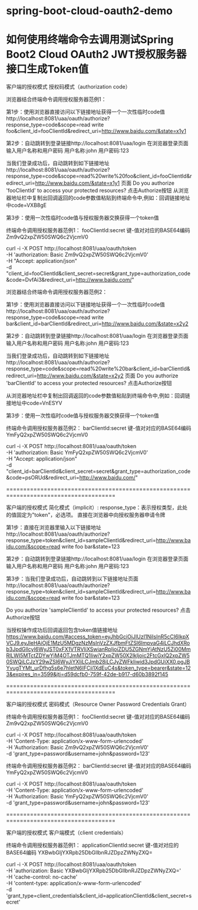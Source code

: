 # spring-boot-cloud-oauth2-demo


如何使用终端命令去调用测试Spring Boot2 Cloud OAuth2 JWT授权服务器接口生成Token值
============================================================================

客户端的授权模式
授权码模式（authorization code）

浏览器结合终端命令调用授权服务器范例1：

第1步：使用浏览器直接访问以下链接地址获得一个一次性临时code值
http://localhost:8081/uaa/oauth/authorize?response_type=code&scope=read write foo&client_id=fooClientId&redirect_uri=http://www.baidu.com/&state=x1y1

第2步：自动跳转到登录链接http://localhost:8081/uaa/login
在浏览器登录页面输入用户名称和用户密码
用户名称:john
用户密码:123

当我们登录成功后，自动跳转到如下链接地址
http://localhost:8081/uaa/oauth/authorize?response_type=code&scope=read%20write%20foo&client_id=fooClientId&redirect_uri=http://www.baidu.com/&state=x1y1
页面
Do you authorize 'fooClientId' to access your protected resources?
点击Authorize按钮
从浏览器地址栏中复制出回调返回的code参数值粘贴到终端命令中,例如：回调链接地址中code=VXB8gE

第3步：使用一次性临时code值与授权服务器交换获得一个token值

终端命令调用授权服务器范例1：
fooClientId:secret 键-值对对应的BASE64编码 Zm9vQ2xpZW50SWQ6c2VjcmV0

curl -i -X POST http://localhost:8081/uaa/oauth/token \
-H 'authorization: Basic Zm9vQ2xpZW50SWQ6c2VjcmV0' \
-H "Accept: application/json" \
-d "client_id=fooClientId&client_secret=secret&grant_type=authorization_code&code=DvfAi3&redirect_uri=http://www.baidu.com/"


浏览器结合终端命令调用授权服务器范例2：

第1步：使用浏览器直接访问以下链接地址获得一个一次性临时code值
http://localhost:8081/uaa/oauth/authorize?response_type=code&scope=read write bar&client_id=barClientId&redirect_uri=http://www.baidu.com/&state=x2y2

第2步：自动跳转到登录链接http://localhost:8081/uaa/login
在浏览器登录页面输入用户名称和用户密码
用户名称:john
用户密码:123

当我们登录成功后，自动跳转到如下链接地址
http://localhost:8081/uaa/oauth/authorize?response_type=code&scope=read%20write%20bar&client_id=barClientId&redirect_uri=http://www.baidu.com/&state=x2y2
页面
Do you authorize 'barClientId' to access your protected resources?
点击Authorize按钮

从浏览器地址栏中复制出回调返回的code参数值粘贴到终端命令中,例如：回调链接地址中code=VnESYV

第3步：使用一次性临时code值与授权服务器交换获得一个token值

终端命令调用授权服务器范例2：
barClientId:secret 键-值对对应的BASE64编码 YmFyQ2xpZW50SWQ6c2VjcmV0

curl -i -X POST http://localhost:8081/uaa/oauth/token \
-H 'authorization: Basic YmFyQ2xpZW50SWQ6c2VjcmV0' \
-H "Accept: application/json" \
-d "client_id=barClientId&client_secret=secret&grant_type=authorization_code&code=psORUd&redirect_uri=http://www.baidu.com/"


======================================================================================


客户端的授权模式
简化模式（implicit）:
response_type：表示授权类型，此处的值固定为"token"，必选项。
直接在浏览器中向授权服务器申请令牌

第1步：直接在浏览器里输入以下链接地址
http://localhost:8081/uaa/oauth/authorize?response_type=token&client_id=sampleClientId&redirect_uri=http://www.baidu.com/&scope=read write foo bar&state=123

第2步：自动跳转到登录链接http://localhost:8081/uaa/login
在浏览器登录页面输入用户名称和用户密码
用户名称:john
用户密码:123

第3步：当我们登录成功后，自动跳转到以下链接地址页面
http://localhost:8081/uaa/oauth/authorize?response_type=token&client_id=sampleClientId&redirect_uri=http://www.baidu.com/&scope=read write foo bar&state=123

Do you authorize 'sampleClientId' to access your protected resources?
点击Authorize按钮
 
当授权操作成功后回调返回包含token值链接地址
https://www.baidu.com/#access_token=eyJhbGciOiJIUzI1NiIsInR5cCI6IkpXVCJ9.eyJleHAiOjE1MzU5MDgzNzMsInVzZXJfbmFtZSI6ImpvaG4iLCJhdXRob3JpdGllcyI6WyJST0xFX1VTRVIiXSwianRpIjoiZDU5ZGNmYjAtNzU5Zi00MmRlLWI5MTctZDYwYjM4OTJmMTQ1IiwiY2xpZW50X2lkIjoic2FtcGxlQ2xpZW50SWQiLCJzY29wZSI6WyJiYXIiLCJmb28iLCJyZWFkIiwid3JpdGUiXX0.pgJBYvugTYMt_urDfhg5s6e7hletN6IFCji1XdEuC4s&token_type=bearer&state=123&expires_in=3599&jti=d59dcfb0-759f-42de-b917-d60b3892f145


======================================================================================


客户端的授权模式
密码模式（Resource Owner Password Credentials Grant）

终端命令调用授权服务器范例1：
fooClientId:secret 键-值对对应的BASE64编码 Zm9vQ2xpZW50SWQ6c2VjcmV0

curl -i -X POST http://localhost:8081/uaa/oauth/token \
-H 'Content-Type: application/x-www-form-urlencoded' \
-H 'Authorization: Basic Zm9vQ2xpZW50SWQ6c2VjcmV0' \
-d 'grant_type=password&username=john&password=123'


终端命令调用授权服务器范例2：
barClientId:secret 键-值对对应的BASE64编码 YmFyQ2xpZW50SWQ6c2VjcmV0

curl -i -X POST http://localhost:8081/uaa/oauth/token \
-H 'Content-Type: application/x-www-form-urlencoded' \
-H 'Authorization: Basic YmFyQ2xpZW50SWQ6c2VjcmV0' \
-d 'grant_type=password&username=john&password=123'


======================================================================================


客户端的授权模式
客户端模式（client credentials）

终端命令调用授权服务器范例1：
applicationClientId:secret 键-值对对应的BASE64编码 YXBwbGljYXRpb25DbGllbnRJZDpzZWNyZXQ=

curl -i -X POST http://localhost:8081/uaa/oauth/token \
-H 'authorization: Basic YXBwbGljYXRpb25DbGllbnRJZDpzZWNyZXQ=' \
-H 'cache-control: no-cache' \
-H 'content-type: application/x-www-form-urlencoded' \
-d 'grant_type=client_credentials&client_id=applicationClientId&client_secret=secret'
